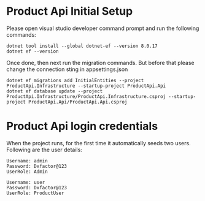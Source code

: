# Product Api Initial Setup

Please open visual studio developer command prompt and run the following commands:

```
dotnet tool install --global dotnet-ef --version 8.0.17
dotnet ef --version
```

Once done, then next run the migration commands. But before that please change the connection sting in appsettings.json

```
dotnet ef migrations add InitialEntities --project ProductApi.Infrastructure --startup-project ProductApi.Api
dotnet ef database update --project ProductApi.Infrastructure/ProductApi.Infrastructure.csproj --startup-project ProductApi.Api/ProductApi.Api.csproj
```

# Product Api login credentials

When the project runs, for the first time it automatically seeds two users. Following are the user details:

```
Username: admin
Password: Dxfactor@123
UserRole: Admin

Username: user
Password: Dxfactor@123
UserRole: ProductUser
```